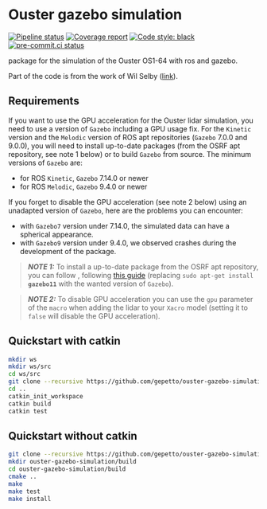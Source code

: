 # Ouster gazebo simulation

[![Pipeline status](https://gitlab.laas.fr/gepetto/ouster-gazebo-simulation/badges/master/pipeline.svg)](https://gitlab.laas.fr/gepetto/ouster-gazebo-simulation/commits/master)
[![Coverage report](https://gitlab.laas.fr/gepetto/ouster-gazebo-simulation/badges/master/coverage.svg?job=doc-coverage)](https://gepettoweb.laas.fr/doc/gepetto/ouster-gazebo-simulation/master/coverage/)
[![Code style: black](https://img.shields.io/badge/code%20style-black-000000.svg)](https://github.com/psf/black)
[![pre-commit.ci status](https://results.pre-commit.ci/badge/github/gepetto/ouster-gazebo-simulation/master.svg)](https://results.pre-commit.ci/latest/github/gepetto/ouster-gazebo-simulation)

package for the simulation of the Ouster OS1-64 with ros and gazebo.

Part of the code is from the work of Wil Selby ([link](https://github.com/wilselby/ouster_example)).

## Requirements

If you want to use the GPU acceleration for the Ouster lidar simulation, you need to use a version of `Gazebo` including a GPU usage fix. For the `Kinetic` version and the `Melodic` version of ROS apt repositories (`Gazebo` 7.0.0 and 9.0.0), you will need to install up-to-date packages (from the OSRF apt repository, see note 1 below) or to build `Gazebo` from source. The minimum versions of `Gazebo` are:
* for ROS `Kinetic`, `Gazebo` 7.14.0 or newer
* for ROS `Melodic`, `Gazebo` 9.4.0 or newer

If you forget to disable the GPU acceleration (see note 2 below) using an unadapted version of `Gazebo`, here are the problems you can encounter:
 * with `Gazebo7` version under 7.14.0, the simulated data can have a spherical appearance.
 * with `Gazebo9` version under 9.4.0, we observed crashes during the development of the package.

> ***NOTE 1:*** To install a up-to-date package from the OSRF apt repository, you can follow , following [this guide](http://gazebosim.org/tutorials?tut=install_ubuntu) (replacing <code>sudo apt-get install <b>gazebo11</b></code> with the wanted version of `Gazebo`).

> ***NOTE 2:*** To disable GPU acceleration you can use the `gpu` parameter of the `macro` when adding the lidar to your `Xacro` model (setting it to `false` will disable the GPU acceleration).

## Quickstart with catkin

```bash
mkdir ws
mkdir ws/src
cd ws/src
git clone --recursive https://github.com/gepetto/ouster-gazebo-simulation.git
cd ..
catkin_init_workspace
catkin build
catkin test
```
## Quickstart without catkin

```bash
git clone --recursive https://github.com/gepetto/ouster-gazebo-simulation.git
mkdir ouster-gazebo-simulation/build
cd ouster-gazebo-simulation/build
cmake ..
make
make test
make install
```
